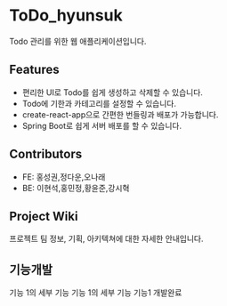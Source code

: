 # ToDo_hyunsuk
Todo 관리를 위한 웹 애플리케이션입니다.

## Features

- 편리한 UI로 Todo를 쉽게 생성하고 삭제할 수 있습니다.
- Todo에 기한과 카테고리를 설정할 수 있습니다.
- create-react-app으로 간편한 번들링과 배포가 가능합니다.
- Spring Boot로 쉽게 서버 배포를 할 수 있습니다.

## Contributors

- FE: 홍성권,정다운,오나래 
- BE: 이현석,홍민정,황윤준,강시혁

## Project Wiki

프로젝트 팀 정보, 기획, 아키텍쳐에 대한 자세한 안내입니다.

## 기능개발

기능 1의 세부 기능
기능 1의 세부 기능
기능1 개발완료